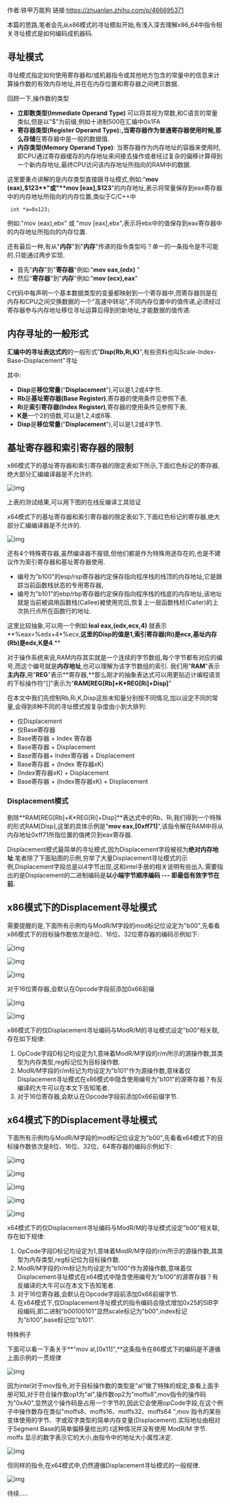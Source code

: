 作者:铁甲万能狗
链接:https://zhuanlan.zhihu.com/p/466695371



本篇的思路,笔者会先从x86模式的寻址模拟开始,有浅入深去理解x86_64中指令相关寻址模式是如何编码成机器码.

## 寻址模式

寻址模式指定如何使用寄存器和/或机器指令或其他地方包含的常量中的信息来计算操作数的有效内存地址,并在在内存位置和寄存器之间拷贝数据.

回顾一下,操作数的类型

- **立即数类型(Immediate Operand Type)** 可以将其视为常数,和C语言的常量类似,但是以"$"为前缀,例如十进制500在汇编中0x1FA
- **寄存器类型(Register Operand Type):,当寄存器作为普通寄存器使用时候,那么存储**在寄存器中是一般的数据值.
- **内存类型(Memory Operand Type)**: 当寄存器作为内存地址的容器来使用时,即CPU通过寄存器缓存的内存地址来间接去操作或者经过复杂的偏移计算得到一个新内存地址,最终CPU访问该内存地址所指向的RAM中的数据.

这里要重点讲解的是内存类型直接跟寻址模式,例如:"**mov  (eax),$123**"或"**mov [eax],$123**"的内存地址,表示将常量保存到eax寄存器中的内存地址所指向的内存位置,类似于C/C++中

```text
 int *a=0x123; 
```

例如:"mov (eax),ebx" 或 "mov [eax],ebx",表示将ebx中的值保存到eax寄存器中的内存地址所指向的内存位置.

 还有最后一种,有从"**内存**"到"**内存**"传递的指令类型吗？单一的一条指令是不可能的.只能通过两步实现.

- 首先"**内存**"到"**寄存器**"例如:"**mov eax,(edx)** "
- 然后"**寄存器**"到"**内存**"例如:"**mov (ecx),eax**"

C代码中每声明一个基本数据类型的变量都映射到一个寄存器中,而寄存器则是在内存和CPU之间交换数据的一个"高速中转站",不同内存位置中的值传递,必须经过寄存器参与内存地址移位寻址运算后得到的新地址,才能数据的值传递.

##  内存寻址的一般形式

**汇编中的寻址表达式的**的一般形式"**Disp(Rb,Ri,K)**",有些资料也叫Scale-Index-Base-Displacement"寻址

其中:

- **Disp**是**移位常量**("**Displacement**"),可以是1,2或4字节.
- **Rb**是**基址寄存器(Base Register)**,寄存器的使用条件见参照下表.
- **Ri**是**索引寄存器(Index Register)**,寄存器的使用条件见参照下表.
- **K是**一个2的倍数,可以是1,2,4或8等.
- **Disp**是**移位常量**("**Displacement**"),可以是1,2或4字节.

## 基址寄存器和索引寄存器的限制

x86模式下的基址寄存器和索引寄存器的限定表如下所示,下面红色标记的寄存器,绝大部分汇编编译器是不允许的.

![img](pic/v2-35aa9ad1376f5f9c87b2b6c594d16992_720w.jpg)

上表的测试结果,可以用下图的在线反编译工具验证

x64模式下的基址寄存器和索引寄存器的限定表如下,下面红色标记的寄存器,绝大部分汇编编译器是不允许的.

![img](pic/v2-4ba16f4b50c1c2ee0974a22219a376af_720w.jpg)

还有4个特殊寄存器,虽然编译器不报错,但他们都是作为特殊用途存在的,也是不建议作为索引寄存器和基址寄存器使用.

- 编号为"b100"的esp/rsp寄存器约定保存指向程序栈的栈顶的内存地址,它是跟踪当前函数栈状态的专用寄存器,
- 编号为"b101"的ebp/rbp寄存器约定保存指向程序栈的栈底的内存地址,该地址就是当前被调用函数栈(Callee)被使用完后,恢复上一层函数栈桢(Caller)的上次执行点所在函数行的地址.

这里比较抽象,可以用一个例如:**leal eax,(edx,ecx,4)** 就表示**%eax=%edx+4\*%ecx,**这里的Disp的值是1,索引寄存器(Ri)是ecx,基址内存(Rb)是edx,K是4**.** 

对于操作系统来说,RAM内存其实就是一个连续的字节数组,每个字节都有对应的编号,而这个编号就是**内存地址**,也可以理解为该字节数组的索引.  我们用"**RAM**"表示**主内存**,用"**REG**"表示**寄存器,**那么刚才的抽象表达式可以用更贴近计编程语言的下标操作符"[]"表示为"**RAM[REG[Rb]+K\*REG[Ri]+Disp]**"

在本文中我们先控制Rb,Ri,K,Disp这些未知量分别按不同情况,加以设定不同的常量,会得到8种不同的寻址模式按复杂度由小到大排列:

- 仅Displacement
- 仅Base寄存器
- Base寄存器 + Index 寄存器
- Base寄存器 + Displacement
- Base寄存器+ Index寄存器 + Displacement
- Base寄存器 + (Index 寄存器xK)
- (Index寄存器xK) + Displacement
- Base寄存器 + (Index寄存器xK) + Displacement 

### Displacement模式

剔除**RAM[REG[Rb]+K\*REG[Ri]+Disp]**表达式中的Rb、Ri,我们得到一个特殊的形式RAM[Disp],这里的具体示例是"**mov eax,[0xff71]**",该指令解在RAM中将从内存地址0xff71所指位置的值拷贝到eax寄存器.

Displacement模式最简单的寻址模式,因为Displacement字段被视为**绝对内存地址**.笔者除了下面贴图的示例,穷举了大量Displacement寻址模式的示例,Displacement字段总是以4字节出现,这和intel手册的相关说明有些出入.需要指出的是Displacement的二进制编码是**以小端字节顺序编码 --- 即最低有效字节在前.**

## x86模式下的Displacement寻址模式

需要提醒的是,下面所有示例均与ModR/M字段的mod标记位设定为"b00",先看看x86模式下的目标操作数依次是8位、16位、32位寄存器的编码示例如下:

![img](pic/v2-0219b998240525b7d53f89ef03c37979_720w.jpg)

![img](pic/v2-2e4188fc12c0ef0c6fc5168d021d7f54_720w.jpg)

![img](pic/v2-d5608eb0bbc12c7a72cbba6bdda3d224_720w.jpg)

对于16位寄存器,会默认在Opcode字段前添加0x66前缀

![img](pic/v2-f134b858048fa4df060856e20b0eb6a9_720w.jpg)

![img](pic/v2-45a40d4d0789df7c6314793cb449f1a7_720w.jpg)

x86模式下的仅Displacement寻址编码与ModR/M的寻址模式设定"b00"相关联,存在如下规律:

1. OpCode字段D标记均设定为1,意味着ModR/M字段的r/m所示的源操作数,其类型为内存类型,reg标记位为目标操作数.
2. ModR/M字段的r/m标记为均设定为"b101"作为源操作数,意味着仅Displacement寻址模式在x86模式中隐含使用编号为"b101"的源寄存器？有反编译的大牛可以在本文下告知笔者.
3. 对于16位寄存器,会默认在Opcode字段前添加0x66前缀字节.



## x64模式下的Displacement寻址模式

下面所有示例均与ModR/M字段的mod标记位设定为"b00",先看看x64模式下的目标操作数依次是8位、16位、32位、64寄存器的编码示例如下:

![img](pic/v2-d6bba5e912d09eebe0d9b0d6c3ab8d9b_720w.jpg)

![img](pic/v2-ef32598c73544e657698ac61a0bed89a_720w.jpg)



![img](pic/v2-b7ddfec228c449b31a5951d228b648f8_720w.jpg)

![img](pic/v2-e18292f963b27a66932d814477fab86c_720w.jpg)



![img](pic/v2-107db7054ec0f8c84a3187dcb0adf4dd_720w.jpg)

x64模式下的仅Displacement寻址编码与ModR/M的寻址模式设定"b00"相关联,存在如下规律:

1. OpCode字段D标记均设定为1,意味着ModR/M字段的r/m所示的源操作数,其类型为内存类型,reg标记位为目标操作数.
2. ModR/M字段的r/m标记为均设定为"b100"作为源操作数,意味着仅Displacement寻址模式在x64模式中隐含使用编号为"b100"的源寄存器？有反编译的大牛可以在本文下告知笔者.
3. 对于16位寄存器,会默认在Opcode字段前添加0x66前缀字节.
4. 在x64模式下,仅Displacement寻址模式的指令编码会隐式增加0x25的SIB字段编码,即二进制"b00100101"显然scale标记为"b00",index标记为"b100",base标记位"b101".



特殊例子

下面可以看一下条关于**"mov al,[0x11]",**这条指令在86模式下的编码是不遵循上面示例的一贯规律

![img](pic/v2-b7bc4bf6749097c1ec3d27924948567e_720w.jpg)

因为intel对于mov指令,对于目标操作数的类型是"al"做了特殊的规定,查看上面手册可知,对于符合操作数op1为"al",操作数op2为"moffs8",mov指令的操作码为"0xA0",显然这个操作码是占用一个字节的,因此它会使用opCode字段,在这个例子中操作数存在类似"moffs8、moffs16、moffs32、moffs64 ",mov 指令的某些变体使用的字节、字或双字类型的简单内存变量(Displacement).实际地址由相对于Segment Base的简单偏移量给出的.t这种情况并没有使用 ModR/M 字节. moffs 显示的数字表示它的大小,由指令中的地址大小属性决定.

![img](pic/v2-d095f4729d4219bdcef59ad13320c711_720w.jpg)

但同样的指令,在x64模式中,仍然遵循Displacement寻址模式的一般规律.

![img](pic/v2-3c580ab7cfb2c8e86ff3eeeb8bfe79ab_720w.jpg)



待续.....
